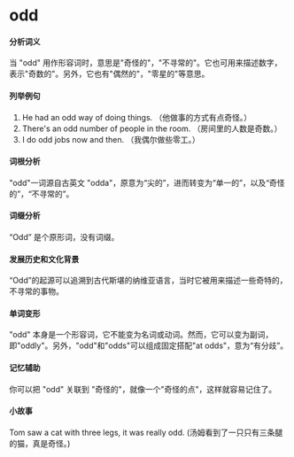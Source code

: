 # odd

#### 分析词义

  

当 "odd" 用作形容词时，意思是"奇怪的"，"不寻常的"。它也可用来描述数字，表示"奇数的"。另外，它也有"偶然的"，"零星的"等意思。

  

#### 列举例句

  

1.  He had an odd way of doing things. （他做事的方式有点奇怪。）
2.  There's an odd number of people in the room. （房间里的人数是奇数。）
3.  I do odd jobs now and then. （我偶尔做些零工。）

  

#### 词根分析

  

"odd"一词源自古英文 "odda"，原意为“尖的”，进而转变为“单一的”，以及“奇怪的”，“不寻常的”。

  

#### 词缀分析

  

“Odd” 是个原形词，没有词缀。

  

#### 发展历史和文化背景

  

“Odd”的起源可以追溯到古代斯堪的纳维亚语言，当时它被用来描述一些奇特的，不寻常的事物。

  

#### 单词变形

  

"odd" 本身是一个形容词，它不能变为名词或动词。然而，它可以变为副词，即"oddly"。另外，"odd"和"odds"可以组成固定搭配"at odds"，意为“有分歧”。

  

#### 记忆辅助

  

你可以把 "odd" 关联到 "奇怪的"，就像一个"奇怪的点"，这样就容易记住了。

  

#### 小故事

  

Tom saw a cat with three legs, it was really odd. (汤姆看到了一只只有三条腿的猫，真是奇怪。)
